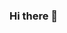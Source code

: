 ### Hi there 👋

<!--
**HEun0420/HEun0420** is a ✨ _special_ ✨ repository because its `README.md` (this file) appears on your GitHub profile.
![github](https://img.shields.io/badge/Codepen-000000?style=for-the-badge&logo=codepen&logoColor=white)
![myprofiles](https://github-readme-stats.vercel.app/api?username=HEun0420&theme=blue-green)
